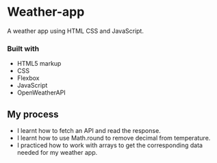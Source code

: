 # Weather-app
 A weather app using HTML CSS and JavaScript.

### Built with

- HTML5 markup
- CSS
- Flexbox
- JavaScript
- OpenWeatherAPI

## My process

- I learnt how to fetch an API and read the response.
- I learnt how to use Math.round to remove decimal from temperature.
- I practiced how to work with arrays to get the corresponding data needed for my weather app.



